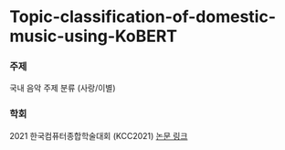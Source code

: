 # Topic-classification-of-domestic-music-using-KoBERT

### 주제
국내 음악 주제 분류 (사랑/이별)

### 학회
2021 한국컴퓨터종합학술대회 (KCC2021)
[논문 링크](https://www.dbpia.co.kr/journal/articleDetail?nodeId=NODE10583421)
